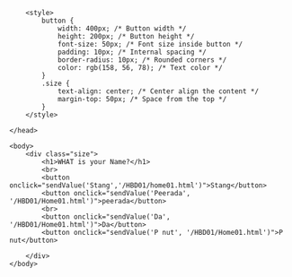 <!DOCTYPE html>
<html>
    <head>
        <title>Home01</title>
        <meta charset="UTF-8">
        <meta name="viewport" content="width=device-width, initial-scale=1.0">

       
        <style>
            button {
                width: 400px; /* Button width */
                height: 200px; /* Button height */
                font-size: 50px; /* Font size inside button */
                padding: 10px; /* Internal spacing */
                border-radius: 10px; /* Rounded corners */
                color: rgb(158, 56, 78); /* Text color */
            }
            .size {
                text-align: center; /* Center align the content */
                margin-top: 50px; /* Space from the top */
            }
        </style>

<script>
    function sendValue(value, targetUrl) {
        localStorage.setItem('selectedName', value); // เก็บค่าใน Local Storage
        location.href = targetUrl; // ไปที่ URL ที่กำหนด
    }
</script>

    </head>

    <body>
        <div class="size">
            <h1>WHAT is your Name?</h1>
            <br>
            <button onclick="sendValue('Stang','/HBD01/home01.html')">Stang</button>
            <button onclick="sendValue('Peerada', '/HBD01/Home01.html')">peerada</button>
            <br>
            <button onclick="sendValue('Da', '/HBD01/Home01.html')">Da</button>
            <button onclick="sendValue('P nut', '/HBD01/Home01.html')">P nut</button>
           
        </div>
    </body>
</html>
